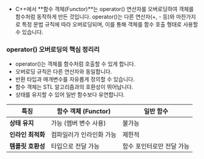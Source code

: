 * C++에서 **함수 객체(Functor)**는 operator() 연산자를 오버로딩하여 객체를 함수처럼 동작하게 만든 것입니다. operator()는 다른 연산자(+, - 등)와 마찬가지로 특정 문법 규칙에 따라 오버로딩되며, 이를 통해 객체를 함수 호출 형태로 사용할 수 있습니다.

### operator() 오버로딩의 핵심 정리리
- operator()는 객체를 함수처럼 호출할 수 있게 합니다.
- 오버로딩 규칙은 다른 연산자와 동일합니다.
- 반환 타입과 매개변수를 자유롭게 정의할 수 있습니다.
- 함수 객체는 STL 알고리즘과의 호환성이 뛰어납니다.
- 상태를 유지할 수 있어 일반 함수보다 유연합니다.

| 특징                | 함수 객체 (Functor)                  | 일반 함수                  |
|---------------------|--------------------------------------|---------------------------|
| **상태 유지**       | 가능 (멤버 변수 사용)                | 불가능                    |
| **인라인 최적화**   | 컴파일러가 인라인화 가능              | 제한적                    |
| **템플릿 호환성**   | 타입으로 전달 가능                    | 함수 포인터로만 전달 가능 |
